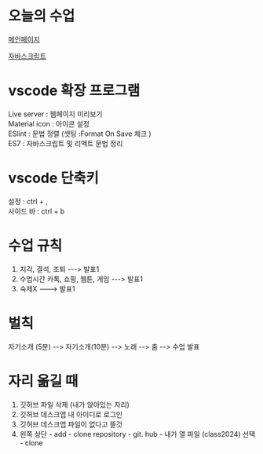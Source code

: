  # 오늘의 수업   
 
 [메인페이지](https://kimyih.github.io/class2024/)   

 [자바스크립트](https://kimyih.github.io/class2024/javascript/index.html)   

 # vscode 확장 프로그램   
 Live server : 웹페이지 미리보기   
    Material icon : 아이콘 설정   
    ESlint : 문법 정렬 (셋팅 :Format On Save 체크 )   
    ES7 : 자바스크립트 및 리액트 문법 정리   

 # vscode 단축키   
 설정 : ctrl  + ,   
    사이드 바 : ctrl + b   

 # 수업 규칙   
1. 지각, 결석, 조퇴 ---> 발표1
2. 수업시간 카톡, 쇼핑, 웹툰, 게임 ---> 발표1
3. 숙제X ---> 발표1

 # 벌칙   
 자기소개 (5분) --> 자기소개(10분) --> 노래 --> 춤 --> 수업 발표

# 자리 옮길 때   
1. 깃허브 파일 삭제 (내가 앉아있는 자리)
2. 깃허브 데스크앱 내 아이디로 로그인
3. 깃허브 데스크앱 파일이 없다고 뜰것 
4. 왼쪽 상단 - add - clone repository - git. hub - 내가 열 파일 (class2024) 선택 - clone 
